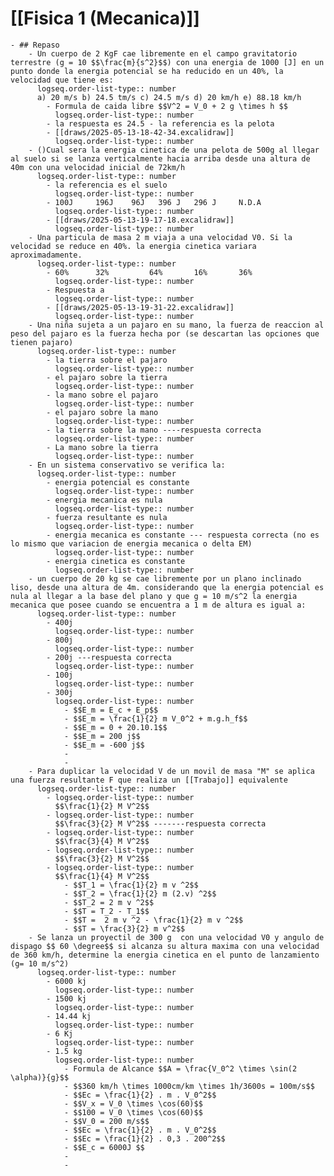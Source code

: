 # [[Fisica 1 (Mecanica)]]
	- ## Repaso
		- Un cuerpo de 2 KgF cae libremente en el campo gravitatorio terrestre (g = 10 $$\frac{m}{s^2}$$) con una energia de 1000 [J] en un punto donde la energia potencial se ha reducido en un 40%, la velocidad que tiene es:
		  logseq.order-list-type:: number
		  a) 20 m/s b) 24.5 tm/s c) 24.5 m/s d) 20 km/h e) 88.18 km/h
			- Formula de caida libre $$V^2 = V_0 + 2 g \times h $$
			  logseq.order-list-type:: number
			- la respuesta es 24.5 - la referencia es la pelota
			- [[draws/2025-05-13-18-42-34.excalidraw]]
			  logseq.order-list-type:: number
		- ()Cual sera la energia cinetica de una pelota de 500g al llegar al suelo si se lanza verticalmente hacia arriba desde una altura de 40m con una velocidad inicial de 72km/h
		  logseq.order-list-type:: number
			- la referencia es el suelo
			  logseq.order-list-type:: number
			- 100J     196J    96J   396 J   296 J     N.D.A
			  logseq.order-list-type:: number
			- [[draws/2025-05-13-19-17-18.excalidraw]]
			  logseq.order-list-type:: number
		- Una particula de masa 2 m viaja a una velocidad V0. Si la velocidad se reduce en 40%. la energia cinetica variara aproximadamente.
		  logseq.order-list-type:: number
			- 60%      32%         64%       16%       36%
			  logseq.order-list-type:: number
			- Respuesta a
			  logseq.order-list-type:: number
			- [[draws/2025-05-13-19-31-22.excalidraw]]
			  logseq.order-list-type:: number
		- Una niña sujeta a un pajaro en su mano, la fuerza de reaccion al peso del pajaro es la fuerza hecha por (se descartan las opciones que tienen pajaro)
		  logseq.order-list-type:: number
			- la tierra sobre el pajaro
			  logseq.order-list-type:: number
			- el pajaro sobre la tierra
			  logseq.order-list-type:: number
			- la mano sobre el pajaro
			  logseq.order-list-type:: number
			- el pajaro sobre la mano
			  logseq.order-list-type:: number
			- la tierra sobre la mano ----respuesta correcta
			  logseq.order-list-type:: number
			- La mano sobre la tierra
			  logseq.order-list-type:: number
		- En un sistema conservativo se verifica la:
		  logseq.order-list-type:: number
			- energia potencial es constante
			  logseq.order-list-type:: number
			- energia mecanica es nula
			  logseq.order-list-type:: number
			- fuerza resultante es nula
			  logseq.order-list-type:: number
			- energia mecanica es constante --- respuesta correcta (no es lo mismo que variacion de energia mecanica o delta EM)
			  logseq.order-list-type:: number
			- energia cinetica es constante
			  logseq.order-list-type:: number
		- un cuerpo de 20 kg se cae libremente por un plano inclinado liso, desde una altura de 4m. considerando que la energia potencial es nula al llegar a la base del plano y que g = 10 m/s^2 la energia mecanica que posee cuando se encuentra a 1 m de altura es igual a:
		  logseq.order-list-type:: number
			- 400j
			  logseq.order-list-type:: number
			- 800j
			  logseq.order-list-type:: number
			- 200j ---respuesta correcta
			  logseq.order-list-type:: number
			- 100j
			  logseq.order-list-type:: number
			- 300j
			  logseq.order-list-type:: number
				- $$E_m = E_c + E_p$$
				- $$E_m = \frac{1}{2} m V_0^2 + m.g.h_f$$
				- $$E_m = 0 + 20.10.1$$
				- $$E_m = 200 j$$
				- $$E_m = -600 j$$
				-
				-
		- Para duplicar la velocidad V de un movil de masa "M" se aplica una fuerza resultante F que realiza un [[Trabajo]] equivalente
		  logseq.order-list-type:: number
			- logseq.order-list-type:: number
			  $$\frac{1}{2} M V^2$$
			- logseq.order-list-type:: number
			  $$\frac{3}{2} M V^2$$ -------respuesta correcta
			- logseq.order-list-type:: number
			  $$\frac{3}{4} M V^2$$
			- logseq.order-list-type:: number
			  $$\frac{3}{2} M V^2$$
			- logseq.order-list-type:: number
			  $$\frac{1}{4} M V^2$$
				- $$T_1 = \frac{1}{2} m v ^2$$
				- $$T_2 = \frac{1}{2} m (2.v) ^2$$
				- $$T_2 = 2 m v ^2$$
				- $$T = T_2 - T_1$$
				- $$T =  2 m v ^2 - \frac{1}{2} m v ^2$$
				- $$T = \frac{3}{2} m v^2$$
		- Se lanza un proyectil de 300 g  con una velocidad V0 y angulo de dispago $$ 60 \degree$$ si alcanza su altura maxima con una velocidad de 360 km/h, determine la energia cinetica en el punto de lanzamiento (g= 10 m/s^2)
		  logseq.order-list-type:: number
			- 6000 kj
			  logseq.order-list-type:: number
			- 1500 kj
			  logseq.order-list-type:: number
			- 14.44 kj
			  logseq.order-list-type:: number
			- 6 Kj
			  logseq.order-list-type:: number
			- 1.5 kg
			  logseq.order-list-type:: number
				- Formula de Alcance $$A = \frac{V_0^2 \times \sin(2 \alpha)}{g}$$
				- $$360 km/h \times 1000cm/km \times 1h/3600s = 100m/s$$
				- $$Ec = \frac{1}{2} . m . V_0^2$$
				- $$V_x = V_0 \times \cos(60)$$
				- $$100 = V_0 \times \cos(60)$$
				- $$V_0 = 200 m/s$$
				- $$Ec = \frac{1}{2} . m . V_0^2$$
				- $$Ec = \frac{1}{2} . 0,3 . 200^2$$
				- $$E_c = 6000J $$
				-
				-